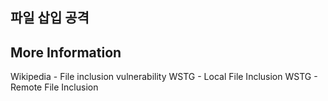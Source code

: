 ## 파일 삽입 공격

## More Information
Wikipedia - File inclusion vulnerability
WSTG - Local File Inclusion
WSTG - Remote File Inclusion
